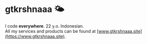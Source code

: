 # gtkrshnaaa 🌤️
I code **everywhere**. 22 y.o. Indonesian.   
All my services and products can be found at [www.gtkrshnaaa.site](https://www.gtkrshnaaa.site).  


